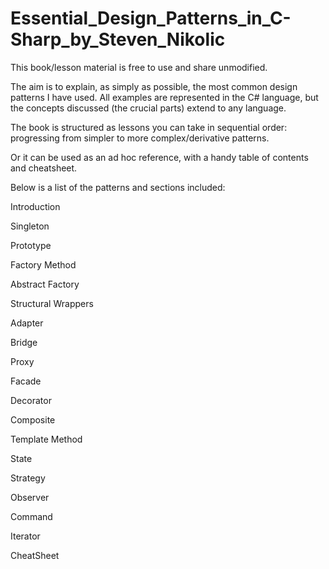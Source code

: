 # Essential_Design_Patterns_in_C-Sharp_by_Steven_Nikolic

This book/lesson material is free to use and share unmodified.

The aim is to explain, as simply as possible, the most common design patterns I have used.
All examples are represented in the C# language, but the concepts discussed (the crucial parts) extend to any language.

The book is structured as lessons you can take in sequential order: progressing from simpler to more complex/derivative patterns.

Or it can be used as an ad hoc reference, with a handy table of contents and cheatsheet.

Below is a list of the patterns and sections included:

Introduction

Singleton

Prototype

Factory Method

Abstract Factory

Structural Wrappers

Adapter

Bridge

Proxy

Facade

Decorator

Composite

Template Method

State

Strategy

Observer

Command

Iterator

CheatSheet
